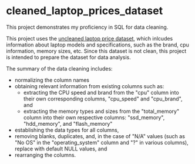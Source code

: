 # cleaned_laptop_prices_dataset
This project demonstrates my proficiency in SQL for data cleaning.

This project uses the [uncleaned laptop price dataset](https://www.kaggle.com/datasets/ehtishamsadiq/uncleaned-laptop-price-dataset/data), which inlcudes information about laptop models and specifications, such as the brand, cpu information, memory sizes, etc. Since this dataset is not clean, this project is intended to prepare the dataset for data analysis.

The summary of the data cleaning includes:
- normalizing the column names
- obtaining relevant information from existing columns such as:
    - extracting the CPU speed and brand from the "cpu" column into their own corresponding columns, "cpu_speed" and "cpu_brand", and
    - extracting the memory types and sizes from the "total_memory" column into their own respective columns: "ssd_memory", "hdd_memory", and "flash_memory"
- establishing the data types for all columns, 
- removing blanks, duplicates, and, in the case of "N/A" values (such as "No OS" in the "operating_system" column and "?" in various columns), replace with default NULL values, and
- rearranging the columns.
